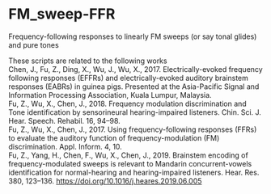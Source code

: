# FM_sweep-FFR
Frequency-following responses to linearly FM sweeps (or say tonal glides) and pure tones  

These scripts are related to the following works  
Chen, J., Fu, Z., Ding, X., Wu, J., Wu, X., 2017. Electrically-evoked frequency following responses (EFFRs) and electrically-evoked auditory brainstem responses (EABRs) in guinea pigs. Presented at the Asia-Pacific Signal and Information Processing Association, Kuala Lumpur, Malaysia.  
Fu, Z., Wu, X., Chen, J., 2018. Frequency modulation discrimination and Tone identification by sensorineural hearing-impaired listeners. Chin. Sci. J. Hear. Speech. Rehabil. 16, 94–98.   
Fu, Z., Wu, X., Chen, J., 2017. Using frequency-following responses (FFRs) to evaluate the auditory function of frequency-modulation (FM) discrimination. Appl. Inform. 4, 10.   
Fu, Z., Yang, H., Chen, F., Wu, X., Chen, J., 2019. Brainstem encoding of frequency-modulated sweeps is relevant to Mandarin concurrent-vowels identification for normal-hearing and hearing-impaired listeners. Hear. Res. 380, 123–136. https://doi.org/10.1016/j.heares.2019.06.005

